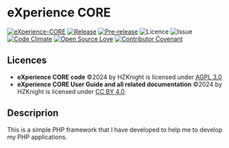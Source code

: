 eXperience CORE
===============
[![eXperience-CORE](https://github.com/HZKnight/eXperience-CORE/workflows/PHP%20Composer/badge.svg)](https://github.com/HZKnight/eXperience-CORE/actions)
[![Release](https://img.shields.io/github/release/HZKnight/eXperience-CORE.svg)](https://github.com/HZKnight/eXperience-CORE/releases/latest) 
[![Pre-release](https://img.shields.io/github/tag-pre/HZKnight/eXperience-CORE.svg?label=pre-release)]([https://github.com/HZKnight/eXperience-CORE/releases/tag/v1.0.0-alfa.2](https://github.com/HZKnight/eXperience-CORE/releases/tag/v1.0.0-alfa.2))
![Licence](https://img.shields.io/github/license/HZKnight/eXperience-CORE.svg)
![Issue](https://img.shields.io/github/issues/HZKnight/eXperience-CORE.svg)
[![Code Climate](https://codeclimate.com/github/HZKnight/Experience-CORE/badges/gpa.svg)](https://codeclimate.com/github/HZKnight/Experience-CORE)
[![Open Source Love](https://badges.frapsoft.com/os/v1/open-source.svg?v=103)](https://github.com/ellerbrock/open-source-badges/)
[![Contributor Covenant](https://img.shields.io/badge/Contributor%20Covenant-2.0-4baaaa.svg)](code_of_conduct.md)

Licences
-------------------------
- **eXperience CORE code** ©2024 by HZKnight is licensed under [AGPL 3.0](https://www.gnu.org/licenses/agpl-3.0.html)
- **eXperience CORE User Guide and all related documentation** ©2024 by HZKnight is licensed under [CC BY 4.0](https://creativecommons.org/licenses/by/4.0/?ref=chooser-v1)


Descriprion
-------------------------
This is a simple PHP framework that I have developed to help me to develop my PHP applications.

